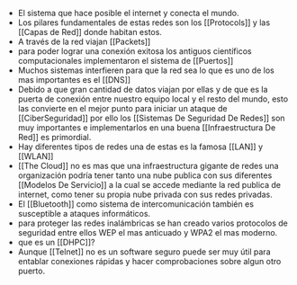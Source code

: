 - El sistema que hace posible el internet y conecta el mundo.
- Los pilares fundamentales de estas redes son los [[Protocols]] y las [[Capas de Red]] donde habitan estos.
- A través de la red viajan [[Packets]]
- para poder lograr una conexión exitosa los antiguos científicos computacionales implementaron el sistema de [[Puertos]]
- Muchos sistemas interfieren para que la red sea lo que es uno de los mas importantes es el [[DNS]]
- Debido a que gran cantidad de datos viajan por ellas y de que es la puerta de conexión entre nuestro equipo local y el resto del mundo, esto las convierte en el mejor punto para iniciar un ataque de [[CiberSeguridad]] por ello los [[Sistemas De Seguridad De Redes]] son muy importantes e implementarlos en una buena [[Infraestructura De Red]] es primordial.
- Hay diferentes tipos de redes una de estas es la famosa [[LAN]] y [[WLAN]]
- [[The Cloud]] no es mas que una infraestructura gigante de redes una organización podría tener tanto una nube publica con sus diferentes [[Modelos De Servicio]] a la cual se accede mediante la red publica de internet, como tener su propia nube privada con sus redes privadas.
- El [[Bluetooth]] como sistema de intercomunicación también es susceptible a ataques informáticos.
- para proteger las redes inalámbricas se han creado varios protocolos de seguridad entre ellos WEP el mas anticuado y WPA2 el mas moderno.
- que es un [[DHPC]]?
- Aunque [[Telnet]] no es un software seguro puede ser muy útil para entablar conexiones rápidas y hacer comprobaciones sobre algun otro puerto.